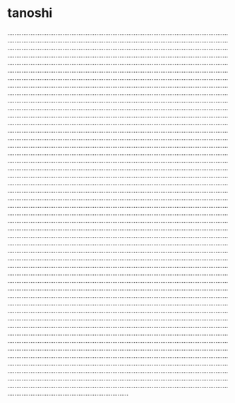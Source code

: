 # tanoshi
....................................................................................................................................................................................................................................................................................................................................................................................................................................................................................................................................................................................................................................................................................................................................................................................................................................................................................................................................................................................................................................................................................................................................................................................................................................................................................................................................................................................................................................................................................................................................................................................................................................................................................................................................................................................................................................................................................................................................................................................................................................................................................................................................................................................................................................................................................................................................................................................................................................................................................................................................................................................................................................................................................................................................................................................................................................................................................................................................................................................................................................................................................................................................................................................................................................................................................................................................................................................................................................................................................................................................................................................................................................................................................................................................................................................................................................................................................................................................................................................................................................................................................................................................................................................................................................................................................................................................................................................................................................................................................................................................................................................................................................................................................................................................................................................................................................................................................................................................................................................................................................................................................................................................................................................................................................................................................................................................................................................................................................................................................................................................................................................................................................................................................................................................................................................................................................................................................................................................................................................................................................................................................................................................................................................................................................................................